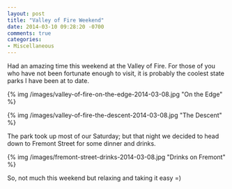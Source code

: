 ```yaml
---
layout: post
title: "Valley of Fire Weekend"
date: 2014-03-10 09:28:20 -0700
comments: true
categories: 
- Miscellaneous
---
```

Had an amazing time this weekend at the Valley of Fire.  For those of you who
have not been fortunate enough to visit, it is probably the coolest state parks
I have been at to date.

<!-- more -->

{% img /images/valley-of-fire-on-the-edge-2014-03-08.jpg "On the Edge" %}

{% img /images/valley-of-fire-the-descent-2014-03-08.jpg "The Descent" %}

The park took up most of our Saturday; but that night we decided to head down
to Fremont Street for some dinner and drinks.

{% img /images/fremont-street-drinks-2014-03-08.jpg "Drinks on Fremont" %}

So, not much this weekend but relaxing and taking it easy =)
